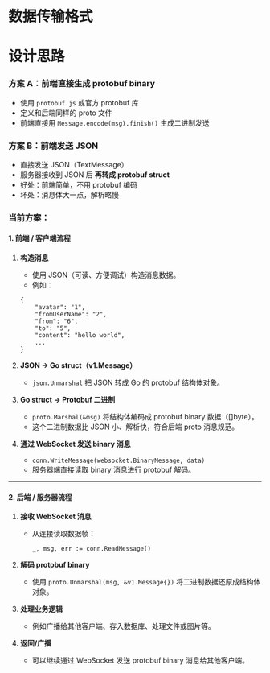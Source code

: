 # 数据传输格式

# 设计思路

### 方案 A：前端直接生成 protobuf binary

- 使用 `protobuf.js` 或官方 protobuf 库
- 定义和后端同样的 proto 文件
- 前端直接用 `Message.encode(msg).finish()` 生成二进制发送

### 方案 B：前端发送 JSON

- 直接发送 JSON（TextMessage）
- 服务器接收到 JSON 后 **再转成 protobuf struct**
- 好处：前端简单，不用 protobuf 编码
- 坏处：消息体大一点，解析略慢

### 当前方案：

#### 1. 前端 / 客户端流程

1. **构造消息**

   - 使用 JSON（可读、方便调试）构造消息数据。
   - 例如：

   ```
   {
       "avatar": "1",
       "fromUserName": "2",
       "from": "6",
       "to": "5",
       "content": "hello world",
       ...
   }
   ```

2. **JSON → Go struct（v1.Message）**

   - `json.Unmarshal` 把 JSON 转成 Go 的 protobuf 结构体对象。

3. **Go struct → Protobuf 二进制**

   - `proto.Marshal(&msg)` 将结构体编码成 protobuf binary 数据（[]byte）。
   - 这个二进制数据比 JSON 小、解析快，符合后端 proto 消息规范。

4. **通过 WebSocket 发送 binary 消息**

   - `conn.WriteMessage(websocket.BinaryMessage, data)`
   - 服务器端直接读取 binary 消息进行 protobuf 解码。

------

#### 2. 后端 / 服务器流程

1. **接收 WebSocket 消息**

   - 从连接读取数据帧：

     ```
     _, msg, err := conn.ReadMessage()
     ```

2. **解码 protobuf binary**

   - 使用 `proto.Unmarshal(msg, &v1.Message{})` 将二进制数据还原成结构体对象。

3. **处理业务逻辑**

   - 例如广播给其他客户端、存入数据库、处理文件或图片等。

4. **返回/广播**

   - 可以继续通过 WebSocket 发送 protobuf binary 消息给其他客户端。